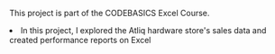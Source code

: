 This project is part of the CODEBASICS Excel Course.


<li> In this project, I explored the Atliq hardware store's sales data and created performance reports on Excel </li>
